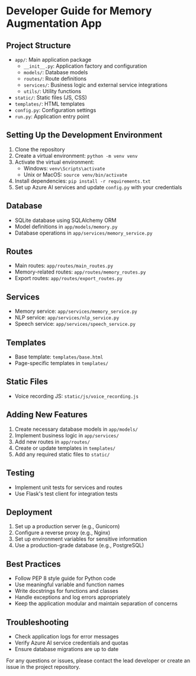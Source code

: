 # Developer Guide for Memory Augmentation App

## Project Structure

- `app/`: Main application package
  - `__init__.py`: Application factory and configuration
  - `models/`: Database models
  - `routes/`: Route definitions
  - `services/`: Business logic and external service integrations
  - `utils/`: Utility functions
- `static/`: Static files (JS, CSS)
- `templates/`: HTML templates
- `config.py`: Configuration settings
- `run.py`: Application entry point

## Setting Up the Development Environment

1. Clone the repository
2. Create a virtual environment: `python -m venv venv`
3. Activate the virtual environment:
   - Windows: `venv\Scripts\activate`
   - Unix or MacOS: `source venv/bin/activate`
4. Install dependencies: `pip install -r requirements.txt`
5. Set up Azure AI services and update `config.py` with your credentials

## Database

- SQLite database using SQLAlchemy ORM
- Model definitions in `app/models/memory.py`
- Database operations in `app/services/memory_service.py`

## Routes

- Main routes: `app/routes/main_routes.py`
- Memory-related routes: `app/routes/memory_routes.py`
- Export routes: `app/routes/export_routes.py`

## Services

- Memory service: `app/services/memory_service.py`
- NLP service: `app/services/nlp_service.py`
- Speech service: `app/services/speech_service.py`

## Templates

- Base template: `templates/base.html`
- Page-specific templates in `templates/`

## Static Files

- Voice recording JS: `static/js/voice_recording.js`

## Adding New Features

1. Create necessary database models in `app/models/`
2. Implement business logic in `app/services/`
3. Add new routes in `app/routes/`
4. Create or update templates in `templates/`
5. Add any required static files to `static/`

## Testing

- Implement unit tests for services and routes
- Use Flask's test client for integration tests

## Deployment

1. Set up a production server (e.g., Gunicorn)
2. Configure a reverse proxy (e.g., Nginx)
3. Set up environment variables for sensitive information
4. Use a production-grade database (e.g., PostgreSQL)

## Best Practices

- Follow PEP 8 style guide for Python code
- Use meaningful variable and function names
- Write docstrings for functions and classes
- Handle exceptions and log errors appropriately
- Keep the application modular and maintain separation of concerns

## Troubleshooting

- Check application logs for error messages
- Verify Azure AI service credentials and quotas
- Ensure database migrations are up to date

For any questions or issues, please contact the lead developer or create an issue in the project repository.
